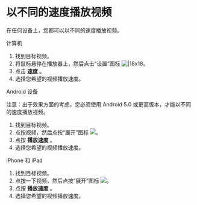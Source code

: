 # 以不同的速度播放视频

在任何设备上，您都可以以不同的速度播放视频。

计算机

1. 找到目标视频。
2. 将鼠标悬停在播放器上，然后点击“设置”图标 ![|18x18](https://lh3.googleusercontent.com/Bm56cKGNXaqmyCJ6eI9-V2DGdBzjAy46j6r4hFKFyb6KkQ9LJEgRPNec0OM0zu3oVA=w18)。
3. 点击 **速度** 。
4. 选择您希望的视频播放速度。


 Android 设备

注意：出于效果方面的考虑，您必须使用 Android 5.0 或更高版本，才能以不同的速度播放视频。

1. 找到目标视频。
2. 点按视频，然后点按“展开”图标 ![](https://lh3.googleusercontent.com/e76r_RF5u4d8F2EpJfsc7taQT9fr9JvJ5yhNtWmVn-Pjr0e8Xif4LxE7mKTJuw=w18)。
3. 点按 **播放速度** 。
4. 选择您希望的视频播放速度。


iPhone 和 iPad

1. 找到目标视频。
2. 点按一下视频，然后点按“展开”图标 ![](https://lh3.googleusercontent.com/e76r_RF5u4d8F2EpJfsc7taQT9fr9JvJ5yhNtWmVn-Pjr0e8Xif4LxE7mKTJuw=w18)。
3. 点按 **播放速度** 。
4. 选择您希望的视频播放速度。
